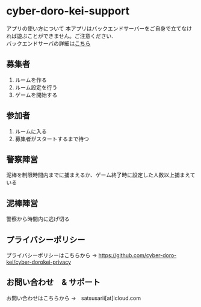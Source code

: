 # cyber-doro-kei-support

アプリの使い方について
本アプリはバックエンドサーバーをご自身で立てなければ遊ぶことができません。ご注意ください.  
バックエンドサーバの詳細は[こちら](https://github.com/cyber-doro-kei/cyber-doro-kei-back)

## 募集者
1. ルームを作る
2. ルーム設定を行う
3. ゲームを開始する

## 参加者
1. ルームに入る
2. 募集者がスタートするまで待つ

## 警察陣営
泥棒を制限時間内までに捕まえるか、ゲーム終了時に設定した人数以上捕まえている

## 泥棒陣営
警察から時間内に逃げ切る

## プライバシーポリシー
プライバシーポリシーはこちらから
→ https://github.com/cyber-doro-kei/cyber-dorokei-privacy

## お問い合わせ　& サポート
お問い合わせはこちらから
→　satsusarii[at]icloud.com
